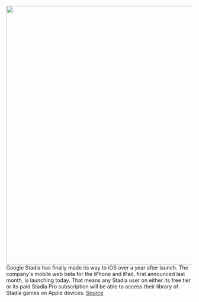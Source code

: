 <img src='https://cdn.vox-cdn.com/thumbor/PSmFm3h8OZ0XhJdX35oRBK2VBA0=/0x0:2040x1360/1200x800/filters:focal(866x609:1192x935)/cdn.vox-cdn.com/uploads/chorus_image/image/68522986/akrales_191113_3779_0319.0.jpg' width='700px' /><br/>
Google Stadia has finally made its way to iOS over a year after launch. The company's mobile web beta for the iPhone and iPad, first announced last month, is launching today. That means any Stadia user on either its free tier or its paid Stadia Pro subscription will be able to access their library of Stadia games on Apple devices.
<a href='https://www.theverge.com/2020/12/16/22176273/google-stadia-ios-beta-live-now-mobile-safari-iphone-ipad-cloud-gaming'> Source <a/>